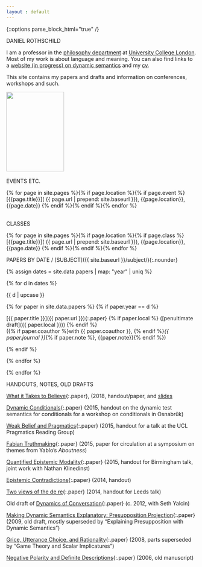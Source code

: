 ```yaml
---
layout : default
---
```


{::options parse_block_html="true" /}
<div id="parent">
<div id="blurb">
<div class="title" markdown="0">
DANIEL ROTHSCHILD  
</div>

<div class="blurb_text">

I am a professor in the [philosophy department](https://www.ucl.ac.uk/philosophy)  at [University
College London](https://www.ucl.ac.uk/). Most of my work is about
language and meaning. You can also find links to a [website (in
progress) on dynamic semantics](http://dynsem.github.io/) and my
[cv](rothschildcv.pdf).

This site contains my papers and drafts and information on conferences,
workshops and such.
</div>

<div id="pic">
<img src="http://danielrothschild.com/me.jpg" width="153" height="211.5" style="horizontal-align:left"/>
</div>

<br/>
</div>


<div id = "events">

<div class="title-right" markdown="0">
EVENTS ETC.
</div>

<div class ="blurb_text_events">

{% for page in site.pages %}{% if page.location %}{% if page.event %}
[{{page.title}}]( {{ page.url | prepend: site.baseurl }}), {{page.location}}, {{page.date}}
{% endif %}{% endif %}{% endfor %}
</div>

<br>

<div class="title-right2" markdown="0">
CLASSES
</div>

<div class ="blurb_text_events">

{% for page in site.pages %}{% if page.location %}{% if page.class %}
[{{page.title}}]( {{ page.url | prepend: site.baseurl }}), {{page.location}}, {{page.date}}
{% endif %}{% endif %}{% endfor %}

</div>
</div>

<div id="main">

<div class="title-middle">

PAPERS BY <span class="underline">DATE</span> / [SUBJECT]({{ site.baseurl }}/subject/){:.nounder}

</div>


<div class="papers">

{% assign dates = site.data.papers | map: "year" | uniq %}

{% for d in dates %}

<div class="section" markdown="0">

{{ d | upcase }}

</div>



{% for paper in site.data.papers %}
{% if paper.year == d %}

[{{ paper.title }}]({{ paper.url }}){:.paper} {% if paper.local %} ([penultimate draft]({{ paper.local }})) {% endif %}  
({% if paper.coauthor %}with {{ paper.coauthor }}, {% endif %}*{{ paper.journal }}*{% if paper.note %}, {{paper.note}}{% endif %})



{% endif %}

{% endfor %}



{% endfor %}

</div>

<div class="title2" markdown="0">

HANDOUTS, NOTES, OLD DRAFTS

</div>

<div class="papers">

[What it Takes to Believe](https://goo.gl/JfYvUU){:.paper}, (2018, handout/paper, and [slides](https://www.dropbox.com/s/157rt1lnqng0j3i/whatitakesMIT.pdf?dl=0)

[Dynamic Conditionals](DynamicConditionals.pdf){:.paper} (2015, handout
on the dynamic test semantics for conditionals for a workshop on
conditionals in Osnabrük)

[Weak Belief and Pragmatics](wbp.pdf){:.paper} (2015, handout for a talk
at the UCL Pragmatics Reading Group)

[Fabian Truthmaking](FabianTruthmaking.pdf){:.paper} (2015, paper for
circulation at a symposium on themes from Yablo’s *Aboutness*)

[Quantified Epistemic Modality](birmingham.pdf){:.paper} (2015, handout
for Birmingham talk, joint work with Nathan Klinedinst)

[Epistemic Contradictions](epistemiccontradictions.pdf){:.paper} (2014,
handout)

[Two views of the de re](leeds.pdf){:.paper} (2014, handout for Leeds
talk)

Old draft of [Dynamics of Conversation](olddynamics.pdf){:.paper} (c.
2012, with Seth Yalcin)

[Making Dynamic Semantics Explanatory: Presupposition
Projection](dynamicexplanatory.pdf){:.paper} (2009, old draft, mostly
superseded by “Explaining Presupposition with Dynamic Semantics”)

[Grice, Utterance Choice, and Rationality](gricechoice5.pdf){:.paper}
(2008, parts superseded by “Game Theory and Scalar Implicatures”)

[Negative Polarity and Definite Descriptions](npidd.pdf){:.paper} (2006,
old manuscript)

</div>

<div id="refs" class="references">

</div>

</div>
</div>
